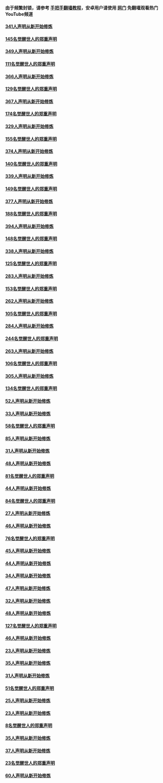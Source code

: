 #### 由于频繁封锁，请参考 [手把手翻墙教程](https://github.com/gfw-breaker/guides/wiki/)，安卓用户请使用 [网门](https://github.com/gfw-breaker/nogfw/blob/master/dl.md?t=06251401) 免翻墙观看热门YouTube频道 

#### [341人声明从新开始修炼](../pages/91/427255.md?t=06251401) 

#### [145名觉醒世人的郑重声明](../pages/91/427254.md?t=06251401) 

#### [349人声明从新开始修炼](../pages/91/426969.md?t=06251401) 

#### [111名觉醒世人的郑重声明](../pages/91/426968.md?t=06251401) 

#### [366人声明从新开始修炼](../pages/91/426737.md?t=06251401) 

#### [129名觉醒世人的郑重声明](../pages/91/426736.md?t=06251401) 

#### [367人声明从新开始修炼](../pages/91/426421.md?t=06251401) 

#### [174名觉醒世人的郑重声明](../pages/91/426420.md?t=06251401) 

#### [329人声明从新开始修炼](../pages/91/426139.md?t=06251401) 

#### [155名觉醒世人的郑重声明](../pages/91/426138.md?t=06251401) 

#### [374人声明从新开始修炼](../pages/91/425811.md?t=06251401) 

#### [140名觉醒世人的郑重声明](../pages/91/425810.md?t=06251401) 

#### [339人声明从新开始修炼](../pages/91/425690.md?t=06251401) 

#### [149名觉醒世人的郑重声明](../pages/91/425689.md?t=06251401) 

#### [377人声明从新开始修炼](../pages/91/424867.md?t=06251401) 

#### [188名觉醒世人的郑重声明](../pages/91/424866.md?t=06251401) 

#### [394人声明从新开始修炼](../pages/91/423914.md?t=06251401) 

#### [148名觉醒世人的郑重声明](../pages/91/423913.md?t=06251401) 

#### [338人声明从新开始修炼](../pages/91/423540.md?t=06251401) 

#### [125名觉醒世人的郑重声明](../pages/91/423539.md?t=06251401) 

#### [283人声明从新开始修炼](../pages/91/423296.md?t=06251401) 

#### [153名觉醒世人的郑重声明](../pages/91/423295.md?t=06251401) 

#### [262人声明从新开始修炼](../pages/91/423004.md?t=06251401) 

#### [105名觉醒世人的郑重声明](../pages/91/423003.md?t=06251401) 

#### [284人声明从新开始修炼](../pages/91/422707.md?t=06251401) 

#### [244名觉醒世人的郑重声明](../pages/91/422706.md?t=06251401) 

#### [263人声明从新开始修炼](../pages/91/422553.md?t=06251401) 

#### [106名觉醒世人的郑重声明](../pages/91/422552.md?t=06251401) 

#### [305人声明从新开始修炼](../pages/91/422153.md?t=06251401) 

#### [134名觉醒世人的郑重声明](../pages/91/422152.md?t=06251401) 

#### [52人声明从新开始修炼](../pages/91/421846.md?t=06251401) 

#### [33人声明从新开始修炼](../pages/91/421804.md?t=06251401) 

#### [58名觉醒世人的郑重声明](../pages/91/421845.md?t=06251401) 

#### [85人声明从新开始修炼](../pages/91/421769.md?t=06251401) 

#### [31人声明从新开始修炼](../pages/91/421763.md?t=06251401) 

#### [48人声明从新开始修炼](../pages/91/421605.md?t=06251401) 

#### [81名觉醒世人的郑重声明](../pages/91/421656.md?t=06251401) 

#### [44人声明从新开始修炼](../pages/91/421544.md?t=06251401) 

#### [84名觉醒世人的郑重声明](../pages/91/421543.md?t=06251401) 

#### [27人声明从新开始修炼](../pages/91/421465.md?t=06251401) 

#### [46人声明从新开始修炼](../pages/91/421454.md?t=06251401) 

#### [76名觉醒世人的郑重声明](../pages/91/421453.md?t=06251401) 

#### [45人声明从新开始修炼](../pages/91/421452.md?t=06251401) 

#### [44人声明从新开始修炼](../pages/91/421422.md?t=06251401) 

#### [34人声明从新开始修炼](../pages/91/421322.md?t=06251401) 

#### [47人声明从新开始修炼](../pages/91/421264.md?t=06251401) 

#### [32人声明从新开始修炼](../pages/91/421225.md?t=06251401) 

#### [48人声明从新开始修炼](../pages/91/421202.md?t=06251401) 

#### [127名觉醒世人的郑重声明](../pages/91/421224.md?t=06251401) 

#### [46人声明从新开始修炼](../pages/91/421203.md?t=06251401) 

#### [23人声明从新开始修炼](../pages/91/421138.md?t=06251401) 

#### [35人声明从新开始修炼](../pages/91/421122.md?t=06251401) 

#### [31人声明从新开始修炼](../pages/91/421081.md?t=06251401) 

#### [51名觉醒世人的郑重声明](../pages/91/421080.md?t=06251401) 

#### [25人声明从新开始修炼](../pages/91/421020.md?t=06251401) 

#### [23人声明从新开始修炼](../pages/91/420884.md?t=06251401) 

#### [8名觉醒世人的郑重声明](../pages/91/420883.md?t=06251401) 

#### [35人声明从新开始修炼](../pages/91/420809.md?t=06251401) 

#### [37人声明从新开始修炼](../pages/91/420766.md?t=06251401) 

#### [23名觉醒世人的郑重声明](../pages/91/420765.md?t=06251401) 

#### [60人声明从新开始修炼](../pages/91/420727.md?t=06251401) 

